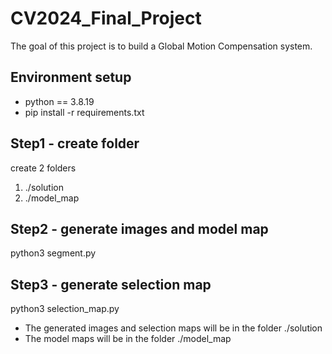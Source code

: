 # CV2024_Final_Project

The goal of this project is to build a Global Motion Compensation system.

## Environment setup
- python == 3.8.19
- pip install -r requirements.txt

## Step1 - create folder
create 2 folders
1. ./solution
2. ./model_map

## Step2 - generate images and model map
python3 segment.py

## Step3 - generate selection map
python3 selection_map.py

- The generated images and selection maps will be in the folder ./solution
- The model maps will be in the folder ./model_map
